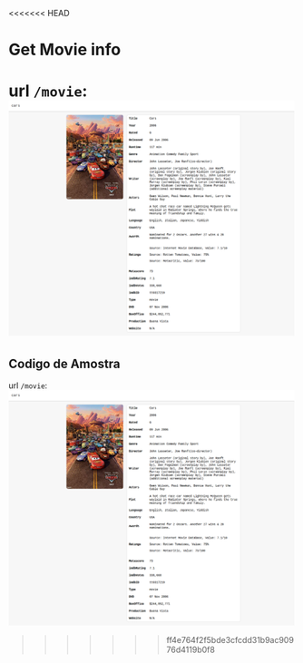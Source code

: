 <<<<<<< HEAD
# Get Movie info

url `/movie`:
![movie](movie.png)
=======
## Codigo de Amostra


url `/movie`:
![movie](movie.png)
>>>>>>> ff4e764f2f5bde3cfcdd31b9ac90976d4119b0f8
